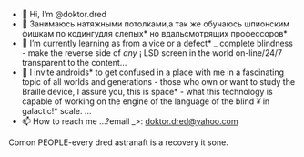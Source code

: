 - 👋 Hi, I’m @doktor.dred
- 👀 Занимаюсь натяжными потолками,а так же обучаюсь шпионским фишкам по кодингудля слепых* но вдальсмотрящих профессоров*
- 🌱 I’m currently learning  as from a vice or a defect* _ complete blindness - make the reverse side of _any_ ¡ LSD screen in the world on-line/24/7
 transparent to the content...
- 💞️ I invite androids* to get confused 
in a place with me in a fascinating topic of all worlds and generations - those who own or want to study the Braille device, I assure you, this is space* - what this technology is capable of working on the engine of the language of
 the blind *¥* in  galactic!* scale. ...
- 📫 How to reach me ...?email _>: doktor.dred@yahoo.com

<!---welcome to hell, but we will manage and goodness will overcome these troubled times, and then only the stars will show the way to the truth.

alexbilec/alexbilec is a ✨ special ✨ repository because its `README.md` (this file) appears on your GitHub profile.
You can click the Preview link to take a look at your changes.
--->
Comon PEOPLE-every dred astranaft is a recovery it sone.
